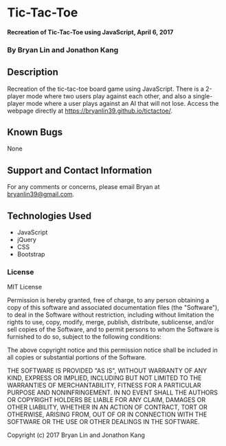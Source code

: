 # Tic-Tac-Toe

#### Recreation of Tic-Tac-Toe using JavaScript, April 6, 2017

### By Bryan Lin and Jonathon Kang

## Description

Recreation of the tic-tac-toe board game using JavaScript. There is a 2-player mode where two users play against each other, and also a single-player mode where a user plays against an AI that will not lose. Access the webpage directly at https://bryanlin39.github.io/tictactoe/.

## Known Bugs

None

## Support and Contact Information

For any comments or concerns, please email Bryan at bryanlin39@gmail.com.

## Technologies Used

* JavaScript
* jQuery
* CSS
* Bootstrap

### License

MIT License

Permission is hereby granted, free of charge, to any person obtaining a copy of this software and associated documentation files (the "Software"), to deal in the Software without restriction, including without limitation the rights to use, copy, modify, merge, publish, distribute, sublicense, and/or sell copies of the Software, and to permit persons to whom the Software is furnished to do so, subject to the following conditions:

The above copyright notice and this permission notice shall be included in all copies or substantial portions of the Software.

THE SOFTWARE IS PROVIDED "AS IS", WITHOUT WARRANTY OF ANY KIND, EXPRESS OR IMPLIED, INCLUDING BUT NOT LIMITED TO THE WARRANTIES OF MERCHANTABILITY, FITNESS FOR A PARTICULAR PURPOSE AND NONINFRINGEMENT. IN NO EVENT SHALL THE AUTHORS OR COPYRIGHT HOLDERS BE LIABLE FOR ANY CLAIM, DAMAGES OR OTHER LIABILITY, WHETHER IN AN ACTION OF CONTRACT, TORT OR OTHERWISE, ARISING FROM, OUT OF OR IN CONNECTION WITH THE SOFTWARE OR THE USE OR OTHER DEALINGS IN THE SOFTWARE.

Copyright (c) 2017 Bryan Lin and Jonathon Kang
